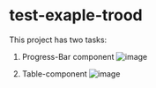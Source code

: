 # test-exaple-trood
This project has two tasks:
1) Progress-Bar component
   ![image](https://user-images.githubusercontent.com/116456278/197355287-91049bdb-e5c9-413e-85d5-05829df9d461.png)


2) Table-component
   ![image](https://user-images.githubusercontent.com/116456278/197355157-3014cc69-a169-4dfb-88ca-7b25686b7423.png)
